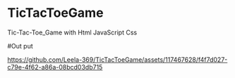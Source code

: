 # TicTacToeGame
Tic-Tac-Toe_Game with Html JavaScript Css

#Out put



https://github.com/Leela-369/TicTacToeGame/assets/117467628/f4f7d027-c79e-4f62-a86a-08bcd03db715

